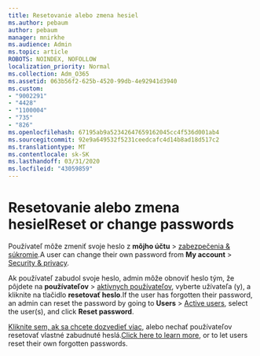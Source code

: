 ```yaml
---
title: Resetovanie alebo zmena hesiel
ms.author: pebaum
author: pebaum
manager: mnirkhe
ms.audience: Admin
ms.topic: article
ROBOTS: NOINDEX, NOFOLLOW
localization_priority: Normal
ms.collection: Adm_O365
ms.assetid: 063b56f2-625b-4520-99db-4e92941d3940
ms.custom:
- "9002291"
- "4428"
- "1100004"
- "735"
- "826"
ms.openlocfilehash: 67195ab9a52342647659162045cc4f536d001ab4
ms.sourcegitcommit: 92e9a649532f5231ceedcafc4d14b8ad18d517c2
ms.translationtype: MT
ms.contentlocale: sk-SK
ms.lasthandoff: 03/31/2020
ms.locfileid: "43059859"
---
```

# <a name="reset-or-change-passwords"></a><span data-ttu-id="0f018-102">Resetovanie alebo zmena hesiel</span><span class="sxs-lookup"><span data-stu-id="0f018-102">Reset or change passwords</span></span>

<span data-ttu-id="0f018-103">Používateľ môže zmeniť svoje heslo z **môjho účtu** > [zabezpečenia & súkromie](https://portal.office.com/account/#security).</span><span class="sxs-lookup"><span data-stu-id="0f018-103">A user can change their own password from **My account** > [Security & privacy](https://portal.office.com/account/#security).</span></span>
  
<span data-ttu-id="0f018-104">Ak používateľ zabudol svoje heslo, admin môže obnoviť heslo tým, že pôjdete na **používateľov** > [aktívnych používateľov](https://portal.office.com/adminportal/home#/users), vyberte užívateľa (y), a kliknite na tlačidlo **resetovať heslo**.</span><span class="sxs-lookup"><span data-stu-id="0f018-104">If the user has forgotten their password, an admin can reset the password by going to **Users** > [Active users](https://portal.office.com/adminportal/home#/users), select the user(s), and click **Reset password**.</span></span>
  
<span data-ttu-id="0f018-105">[Kliknite sem, ak sa chcete dozvedieť viac](https://docs.microsoft.com/office365/admin/add-users/reset-passwords), alebo nechať používateľov resetovať vlastné zabudnuté heslá.</span><span class="sxs-lookup"><span data-stu-id="0f018-105">[Click here to learn more](https://docs.microsoft.com/office365/admin/add-users/reset-passwords), or to let users reset their own forgotten passwords.</span></span>
